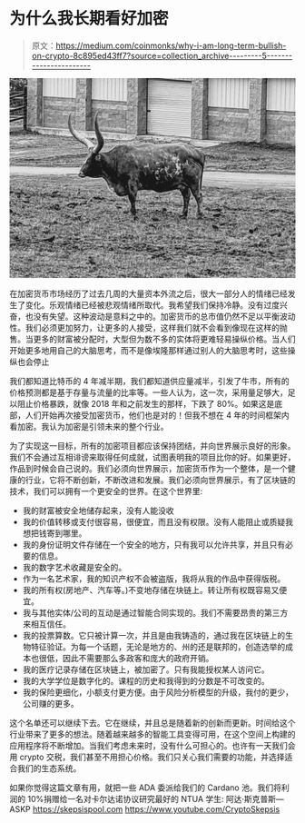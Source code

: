 # 为什么我长期看好加密

> 原文：<https://medium.com/coinmonks/why-i-am-long-term-bullish-on-crypto-8c895ed43ff7?source=collection_archive---------5----------------------->

![](img/7aa04659cb761ac18025d70dde2c05fb.png)

在加密货币市场经历了过去几周的大量资本外流之后，很大一部分人的情绪已经发生了变化。乐观情绪已经被悲观情绪所取代。我希望我们保持冷静。没有过度兴奋，也没有失望。这种波动是意料之中的。加密货币的总市值仍然不足以平衡波动性。我们必须更加努力，让更多的人接受，这样我们就不会看到像现在这样的抛售。当更多的财富被分配时，大型但为数不多的实体将更难轻易操纵价格。当人们开始更多地用自己的大脑思考，而不是像埃隆那样通过别人的大脑思考时，这些操纵也会停止

我们都知道比特币的 4 年减半期，我们都知道供应量减半，引发了牛市，所有的价格预测都是基于存量与流量的比率等。一些人认为，这一次，采用量足够大，足以阻止价格暴跌，就像 2018 年和之前发生的那样，下跌了 80%。如果这是底部，人们开始再次接受加密货币，他们也是对的！但我不想在 4 年的时间框架内看加密。我认为加密是引领未来的整个行业。

为了实现这一目标，所有的加密项目都应该保持团结，并向世界展示良好的形象。我们不会通过互相诽谤来取得任何成就，试图表明我的项目比你的好。如果更好，作品到时候会自己说的。我们必须向世界展示，加密货币作为一个整体，是一个健康的行业，它将不断创新，不断改进和发展。我们必须向世界展示，有了区块链的技术，我们可以拥有一个更安全的世界。在这个世界里:

*   我的财富被安全地储存起来，没有人能没收
*   我的价值转移或支付很容易，很便宜，而且没有权限。没有人能阻止或质疑我想把钱寄到哪里。
*   我的身份证明文件存储在一个安全的地方，只有我可以允许共享，并且只有必要的信息。
*   我的数字艺术收藏是安全的。
*   作为一名艺术家，我的知识产权不会被盗版，我将从我的作品中获得版税。
*   我的所有权(房地产、汽车等。)不变地存储在块链上。转让所有权既容易又便宜。
*   我与其他实体/公司的互动是通过智能合同实现的。我们不需要昂贵的第三方来相互信任。
*   我的投票算数。它只被计算一次，并且是由我铸造的，通过我在区块链上的生物特征验证。为每一个话题，无论是地方的、州的还是联邦的，创造选举的成本也很低，因此不需要那么多政客和庞大的政府开销。
*   我的医疗记录存储在区块链上，被加密了。只有我能授权某人访问它。
*   我的大学学位是数字化的。课程的历史和我得到的分数是不可改变的。
*   我的保险更细化，小额支付更方便。由于风险分析模型的升级，我付的更少，公司赚的更多。

这个名单还可以继续下去。它在继续，并且总是随着新的创新而更新。时间给这个行业带来了更多的想法。随着越来越多的智能工具变得可用，在这个空间上构建的应用程序将不断增加。当我们考虑未来时，没有什么可担心的。也许有一天我们会用 crypto 交税，我们甚至不用担心价格。我们只关心我们需要的功能，并选择适合我们的生态系统。

如果你觉得这篇文章有用，就把一些 ADA 委派给我们的 Cardano 池。我们将利润的 10%捐赠给一名对卡尔达诺协议研究最好的 NTUA 学生:
阿达·斯克普斯—ASKP
https://skepsispool.com
https://www.youtube.com/CryptoSkepsis